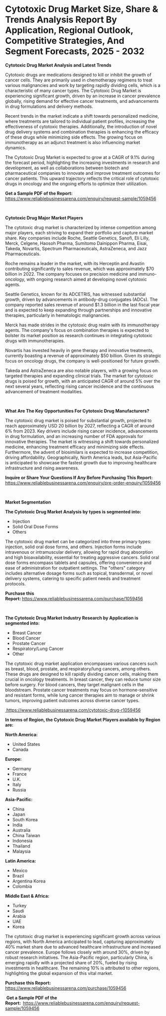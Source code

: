 <p><h1>Cytotoxic Drug Market Size, Share & Trends Analysis Report By Application, Regional Outlook, Competitive Strategies, And Segment Forecasts, 2025 - 2032</h1></p><p><strong>Cytotoxic Drug Market Analysis and Latest Trends</strong></p>
<p><p>Cytotoxic drugs are medications designed to kill or inhibit the growth of cancer cells. They are primarily used in chemotherapy regimens to treat various malignancies and work by targeting rapidly dividing cells, which is a characteristic of many cancer types. The Cytotoxic Drug Market is experiencing significant growth, driven by an increase in cancer prevalence globally, rising demand for effective cancer treatments, and advancements in drug formulations and delivery methods.</p><p>Recent trends in the market indicate a shift towards personalized medicine, where treatments are tailored to individual patient profiles, increasing the effectiveness of cytotoxic therapies. Additionally, the introduction of novel drug delivery systems and combination therapies is enhancing the efficacy of these drugs while minimizing side effects. The growing focus on immunotherapy as an adjunct treatment is also influencing market dynamics.</p><p>The Cytotoxic Drug Market is expected to grow at a CAGR of 9.1% during the forecast period, highlighting the increasing investments in research and development, as well as collaborations between biotech and pharmaceutical companies to innovate and improve treatment outcomes for cancer patients. This upward trajectory reflects the critical role of cytotoxic drugs in oncology and the ongoing efforts to optimize their utilization.</p></p>
<p><strong>Get a Sample PDF of the Report:&nbsp;</strong> <a href="https://www.reliablebusinessarena.com/enquiry/request-sample/1059456?utm_campaign=3258&utm_medium=2&utm_source=Github&utm_content=ia&utm_term=19042025&utm_id=cytotoxic-drug">https://www.reliablebusinessarena.com/enquiry/request-sample/1059456</a></p>
<p>&nbsp;</p>
<p><strong>Cytotoxic Drug Major Market Players</strong></p>
<p><p>The cytotoxic drug market is characterized by intense competition among major players, each striving to expand their portfolio and capture market share. Key companies include Roche, Seattle Genetics, Sanofi, Eli Lilly, Merck, Celgene, Haosoh Pharma, Sumitomo Dainippon Pharma, Eisai, Takeda, Novartis, Spectrum Pharmaceuticals, AstraZeneca, and Jazz Pharmaceuticals.</p><p>Roche remains a leader in the market, with its Herceptin and Avastin contributing significantly to sales revenue, which was approximately $70 billion in 2022. The company focuses on precision medicine and immuno-oncology, with ongoing research aimed at developing novel cytotoxic agents.</p><p>Seattle Genetics, known for its ADCETRIS, has witnessed substantial growth, driven by advancements in antibody-drug conjugates (ADCs). The company reported sales revenue of around $1.3 billion in the last fiscal year and is expected to keep expanding through partnerships and innovative therapies, particularly in hematologic malignancies.</p><p>Merck has made strides in the cytotoxic drug realm with its immunotherapy agents. The company's focus on combination therapies is expected to bolster its market position as research continues in integrating cytotoxic drugs with immunotherapies.</p><p>Novartis has invested heavily in gene therapy and innovative treatments, currently boasting a revenue of approximately $50 billion. Given its strategic focus on oncology drugs, the company is well-positioned for future growth.</p><p>Takeda and AstraZeneca are also notable players, with a growing focus on targeted therapies and expanding clinical trials. The market for cytotoxic drugs is poised for growth, with an anticipated CAGR of around 5% over the next several years, reflecting rising cancer incidence and the continuous advancement of treatment modalities.</p></p>
<p>&nbsp;</p>
<p><strong>What Are The Key Opportunities For Cytotoxic Drug Manufacturers?</strong></p>
<p><p>The cytotoxic drug market is poised for substantial growth, projected to reach approximately USD 20 billion by 2027, reflecting a CAGR of around 6% from 2023. Key drivers include rising cancer incidence, advancements in drug formulation, and an increasing number of FDA approvals for innovative therapies. The market is witnessing a shift towards personalized medicine, enhancing treatment efficacy and minimizing side effects. Furthermore, the advent of biosimilars is expected to increase competition, driving affordability. Geographically, North America leads, but Asia-Pacific is anticipated to showcase the fastest growth due to improving healthcare infrastructure and rising awareness.</p></p>
<p><strong>Inquire or Share Your Questions If Any Before Purchasing This Report:</strong> <a href="https://www.reliablebusinessarena.com/enquiry/pre-order-enquiry/1059456?utm_campaign=3258&utm_medium=2&utm_source=Github&utm_content=ia&utm_term=19042025&utm_id=cytotoxic-drug">https://www.reliablebusinessarena.com/enquiry/pre-order-enquiry/1059456</a></p>
<p>&nbsp;</p>
<p><strong>Market Segmentation</strong></p>
<p><strong>The Cytotoxic Drug Market Analysis by types is segmented into:</strong></p>
<p><ul><li>Injection</li><li>Solid Oral Dose Forms</li><li>Others</li></ul></p>
<p><p>The cytotoxic drug market can be categorized into three primary types: injection, solid oral dose forms, and others. Injection forms include intravenous or intramuscular delivery, allowing for rapid drug absorption and high bioavailability, essential for treating aggressive cancers. Solid oral dose forms encompass tablets and capsules, offering convenience and ease of administration for outpatient settings. The "others" category includes alternative dosage forms such as topical, transdermal, or novel delivery systems, catering to specific patient needs and treatment protocols.</p></p>
<p><strong>Purchase this Report:&nbsp;</strong><a href="https://www.reliablebusinessarena.com/purchase/1059456?utm_campaign=3258&utm_medium=2&utm_source=Github&utm_content=ia&utm_term=19042025&utm_id=cytotoxic-drug">https://www.reliablebusinessarena.com/purchase/1059456</a></p>
<p>&nbsp;</p>
<p><strong>The Cytotoxic Drug Market Industry Research by Application is segmented into:</strong></p>
<p><ul><li>Breast Cancer</li><li>Blood Cancer</li><li>Prostate Cancer</li><li>Respiratory/Lung Cancer</li><li>Other</li></ul></p>
<p><p>The cytotoxic drug market application encompasses various cancers such as breast, blood, prostate, and respiratory/lung cancers, among others. These drugs are designed to kill rapidly dividing cancer cells, making them crucial in oncology treatments. In breast cancer, they can reduce tumor size before surgery. For blood cancers, they target malignant cells in the bloodstream. Prostate cancer treatments may focus on hormone-sensitive and resistant forms, while lung cancer therapies aim to manage or shrink tumors, improving patient outcomes across diverse cancer types.</p></p>
<p><a href="https://www.reliablebusinessarena.com/cytotoxic-drug-r1059456?utm_campaign=3258&utm_medium=2&utm_source=Github&utm_content=ia&utm_term=19042025&utm_id=cytotoxic-drug">&nbsp;https://www.reliablebusinessarena.com/cytotoxic-drug-r1059456</a></p>
<p><strong>In terms of Region, the Cytotoxic Drug Market Players available by Region are:</strong></p>
<p>
    <p> <strong> North America: </strong>
        <ul>
            <li>United States</li>
            <li>Canada</li>
        </ul>
        </p> 
    <p> <strong> Europe: </strong>
        <ul>
            <li>Germany</li>
            <li>France</li>
            <li>U.K.</li>
            <li>Italy</li>
            <li>Russia</li>
        </ul>
        </p> 
    <p> <strong> Asia-Pacific: </strong>
        <ul>
            <li>China</li>
            <li>Japan</li>
            <li>South Korea</li>
            <li>India</li>
            <li>Australia</li>
            <li>China Taiwan</li>
            <li>Indonesia</li>
            <li>Thailand</li>
            <li>Malaysia</li>
        </ul>
        </p> 
    <p> <strong> Latin America: </strong>
        <ul>
            <li>Mexico</li>
            <li>Brazil</li>
            <li>Argentina Korea</li>
            <li>Colombia</li>
        </ul>
        </p> 
    <p> <strong> Middle East & Africa: </strong>
        <ul>
            <li>Turkey</li>
            <li>Saudi</li>
            <li>Arabia</li>
            <li>UAE</li>
            <li>Korea</li>
        </ul>
    </p>
    </p>
<p><p>The cytotoxic drug market is experiencing significant growth across various regions, with North America anticipated to lead, capturing approximately 40% market share due to advanced healthcare infrastructure and increased cancer prevalence. Europe follows closely with around 30%, driven by robust research initiatives. The Asia-Pacific region, particularly China, is emerging rapidly with a projected share of 20%, fueled by rising investments in healthcare. The remaining 10% is attributed to other regions, highlighting the global expansion of this vital market.</p></p>
<p><strong>Purchase this Report: </strong><a href="https://www.reliablebusinessarena.com/purchase/1059456?utm_campaign=3258&utm_medium=2&utm_source=Github&utm_content=ia&utm_term=19042025&utm_id=cytotoxic-drug">https://www.reliablebusinessarena.com/purchase/1059456</a></p>
<p>&nbsp;<strong>Get a Sample PDF of the Report:&nbsp;&nbsp;</strong><a href="https://www.reliablebusinessarena.com/enquiry/request-sample/1059456?utm_campaign=3258&utm_medium=2&utm_source=Github&utm_content=ia&utm_term=19042025&utm_id=cytotoxic-drug">https://www.reliablebusinessarena.com/enquiry/request-sample/1059456</a></p>
<p><strong></strong></p>
<p><p></p><p></p><p></p></p>